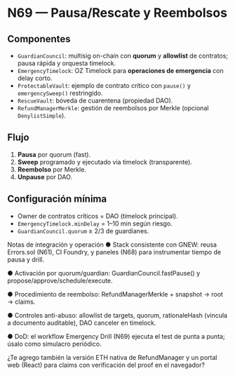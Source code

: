 # N69 — Pausa/Rescate y Reembolsos

## Componentes
- `GuardianCouncil`: multisig on-chain con **quorum** y **allowlist** de contratos; pausa rápida y orquesta timelock.
- `EmergencyTimelock`: OZ Timelock para **operaciones de emergencia** con delay corto.
- `ProtectableVault`: ejemplo de contrato crítico con `pause()` y `emergencySweep()` restringido.
- `RescueVault`: bóveda de cuarentena (propiedad DAO).
- `RefundManagerMerkle`: gestión de reembolsos por Merkle (opcional `DenylistSimple`).

## Flujo
1. **Pausa** por quorum (fast).
2. **Sweep** programado y ejecutado via timelock (transparente).
3. **Reembolso** por Merkle.
4. **Unpause** por DAO.

## Configuración mínima
- Owner de contratos críticos = DAO (timelock principal).
- `EmergencyTimelock.minDelay` = 1–10 min según riesgo.
- `GuardianCouncil.quorum` ≥ 2/3 de guardianes.

 
Notas de integración y operación
●	Stack consistente con GNEW: reusa Errors.sol (N61), CI Foundry, y paneles (N68) para instrumentar tiempo de pausa y drill.

●	Activación por quorum/guardian: GuardianCouncil.fastPause() y propose/approve/schedule/execute.

●	Procedimiento de reembolso: RefundManagerMerkle + snapshot → root → claims.

●	Controles anti-abuso: allowlist de targets, quorum, rationaleHash (vincula a documento auditable), DAO canceler en timelock.

●	DoD: el workflow Emergency Drill (N69) ejecuta el test de punta a punta; úsalo como simulacro periódico.

¿Te agrego también la versión ETH nativa de RefundManager y un portal web (React) para claims con verificación del proof en el navegador?

